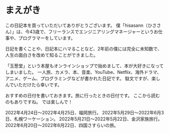 # まえがき
この日記本を買っていただいてありがとうございます。
僕「hisasann（ひささん）」は、今43歳で、フリーランスでエンジニアリングマネージャーというお仕事や、プログラマーをしています。

日記を書くことや、日記本にハマることなど、2年前の僕には完全に未知数で、人生の面白さを改めて知ることができました。

「玉葱堂」という本屋もオンラインショップで始めまして、本が大好きになってしまいました。
一人旅、カメラ、本、音楽、YouTube、Netflix、海外ドラマ、アニメ、ゲーム、プログラミングなどが書かれた日記です。
駄文ですが、楽しんでいただけたら幸いです。

おすすめの日付を書いておきます。旅に行ったときの日付です。
ここから読むのもありですね。
では楽しんで！

2022年4月24日〜2022年4月25日、福岡旅行。
2022年5月29日〜2022年6月3日、札幌ワーケーション。
2022年5月21日〜2022年5月22日、金沢家族旅行。
2022年6月20日〜2022年6月22日、四国さすらいの旅。